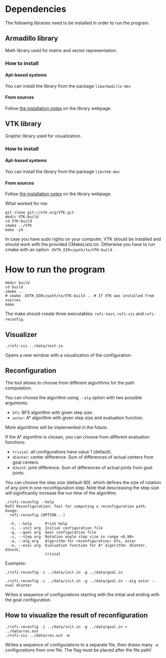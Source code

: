 # Dependencies

The following libraries need to be installed in order to run the program.

## Armadillo library

Math library used for matrix and vector representation.

### How to install

#### Apt-based systems

You can install the library from the package `libarmadillo-dev`

#### From sources

Follow [the installation notes](http://arma.sourceforge.net/download.html) on the library webpage.

## VTK library

Graphic library used for visualization.

### How to install

#### Apt-based systems

You can install the library from the package `libvtk6-dev`

#### From sources

Follow [the installation notes](https://www.vtk.org/Wiki/VTK/Configure_and_Build) on the library webpage.

What worked for me:

```
git clone git://vtk.org/VTK.git
mkdir VTK-build
cd VTK-build
cmake ../VTK
make -j4
```

In case you have sudo rights on your computer, VTK should be installed and should work with the provided CMakeLists.txt. Otherwise
you have to run cmake with an option `-DVTK_DIR=/path/to/VTK-build `.

# How to run the program

```
mkdir build
cd build
cmake ..
# cmake -DVTK_DIR=/path/to/VTK-build .. # If VTK was installed from sources
make
```

The make should create three executables: `rofi-test`, `rofi-vis` and `rofi-reconfig`.

## Visualizer

```
./rofi-vis ../data/test.in
```

Opens a new window with a visualization of the configuration.

## Reconfiguration

The tool allows to choose from different algorithms for the path computation.

You can choose the algorithm using `--alg` option with two possible arguments:
 
* `bfs`: BFS algorithm with given step size.
* `astar`: A* algorithm with given step size and evaluation function. 

More algorithms will be implemented in the future.

If the A* algorithm is chosen, you can choose from different evaluation functions:

* `trivial`: all configurations have value 1 (default).
* `dCenter`: center difference. Sum of differences of actual centers from goal centers.
* `dJoint`: joint difference. Sum of differences of actual joints from goal joints. 

You can choose the step size (default 90), which defines the size of rotation of 
any joint in one reconfiguration step. Note that descreasing the step size will significantly 
increase the run time of the algorithm.

```
./rofi-reconfig --help
RoFI Reconfiguration: Tool for computing a reconfiguration path.
Usage:
  rofi-reconfig [OPTION...]

  -h, --help      Print help
  -i, --init arg  Initial configuration file
  -g, --goal arg  Goal configuration file
  -s, --step arg  Rotation angle step size in range <0,90>
  -a, --alg arg   Algorithm for reconfiguration: bfs, astar
  -e, --eval arg  Evaluation function for A* algorithm: dCenter, dJoint,
                  trivial
```

Examples:

```
./rofi-reconfig -i ../data/init.in -g ../data/goal.in
```

```
./rofi-reconfig -i ../data/init.in -g ../data/goal.in --alg astar --eval dCenter 
```

Writes a sequence of configurations starting with the initial and ending with the goal configuration.

## How to visualize the result of reconfiguration

```
./rofi-reconfig -i ../data/init.in -g ../data/goal.in > ../data/res.out
./rofi-vis ../data/res.out -m
```

Writes a sequence of configurations to a separate file, then draws many `-m` configurations from one file. The flag must be placed after the file path!